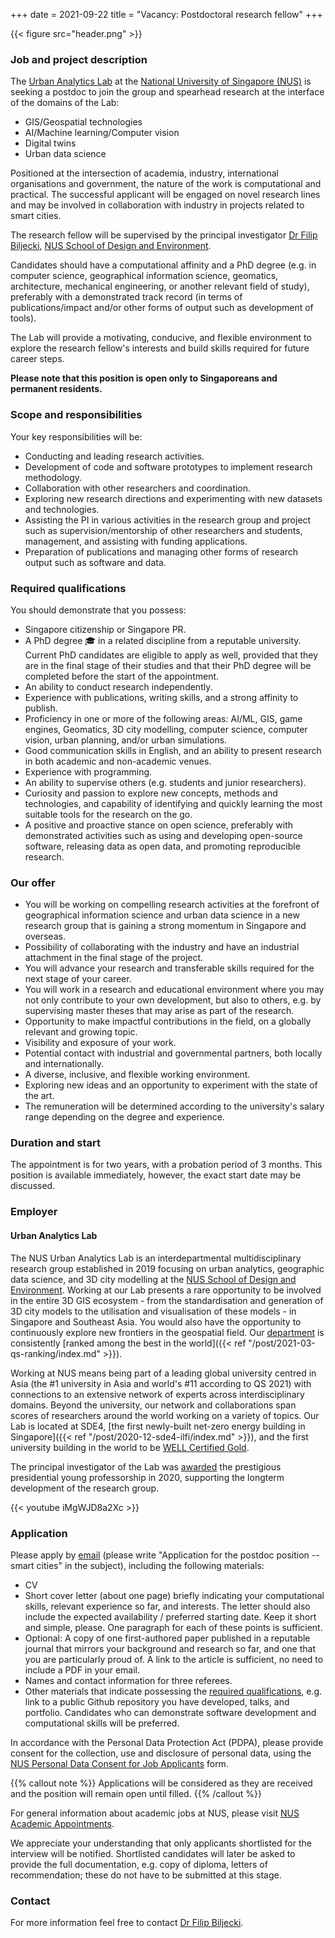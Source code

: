 +++
date = 2021-09-22
title = "Vacancy: Postdoctoral research fellow"
+++

{{< figure src="header.png" >}}

### Job and project description

The [Urban Analytics Lab](/) at the [National University of Singapore (NUS)](http://www.nus.edu.sg) is seeking a postdoc to join the group and spearhead research at the interface of the domains of the Lab:

* GIS/Geospatial technologies
* AI/Machine learning/Computer vision
* Digital twins
* Urban data science

Positioned at the intersection of academia, industry, international organisations and government, the nature of the work is computational and practical.
The successful applicant will be engaged on novel research lines and may be involved in collaboration with industry in projects related to smart cities.

The research fellow will be supervised by the principal investigator [Dr Filip Biljecki](/authors/filip/), [NUS School of Design and Environment](http://www.sde.nus.edu.sg).

Candidates should have a computational affinity and a PhD degree (e.g. in computer science, geographical information science, geomatics, architecture, mechanical engineering, or another relevant field of study), preferably with a demonstrated track record (in terms of publications/impact and/or other forms of output such as development of tools).

The Lab will provide a motivating, conducive, and flexible environment to explore the research fellow's interests and build skills required for future career steps.

**Please note that this position is open only to Singaporeans and permanent residents.**

### Scope and responsibilities

Your key responsibilities will be:

- Conducting and leading research activities.
- Development of code and software prototypes to implement research methodology.
- Collaboration with other researchers and coordination.
- Exploring new research directions and experimenting with new datasets and technologies.
- Assisting the PI in various activities in the research group and project such as supervision/mentorship of other researchers and students, management, and assisting with funding applications.
- Preparation of publications and managing other forms of research output such as software and data.

### Required qualifications

You should demonstrate that you possess:

- Singapore citizenship or Singapore PR.
- A PhD degree :mortar_board: in a related discipline from a reputable university. Current PhD candidates are eligible to apply as well, provided that they are in the final stage of their studies and that their PhD degree will be completed before the start of the appointment.
- An ability to conduct research independently.
- Experience with publications, writing skills, and a strong affinity to publish.
- Proficiency in one or more of the following areas: AI/ML, GIS, game engines, Geomatics, 3D city modelling, computer science, computer vision, urban planning, and/or urban simulations.
- Good communication skills in English, and an ability to present research in both academic and non-academic venues.
- Experience with programming.
- An ability to supervise others (e.g. students and junior researchers).
- Curiosity and passion to explore new concepts, methods and technologies, and capability of identifying and quickly learning the most suitable tools for the research on the go.
- A positive and proactive stance on open science, preferably with demonstrated activities such as using and developing open-source software, releasing data as open data, and promoting reproducible research. 

### Our offer

- You will be working on compelling research activities at the forefront of geographical information science and urban data science in a new research group that is gaining a strong momentum in Singapore and overseas.
- Possibility of collaborating with the industry and have an industrial attachment in the final stage of the project.
- You will advance your research and transferable skills required for the next stage of your career.
- You will work in a research and educational environment where you may not only contribute to your own development, but also to others, e.g. by supervising master theses that may arise as part of the research.
- Opportunity to make impactful contributions in the field, on a globally relevant and growing topic.
- Visibility and exposure of your work.
- Potential contact with industrial and governmental partners, both locally and internationally.
- A diverse, inclusive, and flexible working environment.
- Exploring new ideas and an opportunity to experiment with the state of the art.
- The remuneration will be determined according to the university's salary range depending on the degree and experience.

### Duration and start

The appointment is for two years, with a probation period of 3 months.
This position is available immediately, however, the exact start date may be discussed.

### Employer

#### Urban Analytics Lab

The NUS Urban Analytics Lab is an interdepartmental multidisciplinary research group established in 2019 focusing on urban analytics, geographic data science, and 3D city modelling at the [NUS School of Design and Environment](http://www.sde.nus.edu.sg).
Working at our Lab presents a rare opportunity to be involved in the entire 3D GIS ecosystem - from the standardisation and generation of 3D city models to the utilisation and visualisation of these models - in Singapore and Southeast Asia. You would also have the opportunity to continuously explore new frontiers in the geospatial field. 
Our [department](https://www.sde.nus.edu.sg/arch/) is consistently [ranked among the best in the world]({{< ref "/post/2021-03-qs-ranking/index.md" >}}).

Working at NUS means being part of a leading global university centred in Asia (the #1 university in Asia and world's #11 according to QS 2021) with connections to an extensive network of experts across interdisciplinary domains.
Beyond the university, our network and collaborations span scores of researchers around the world working on a variety of topics.
Our Lab is located at SDE4, [the first newly-built net-zero energy building in Singapore]({{< ref "/post/2020-12-sde4-ilfi/index.md" >}}), and the first university building in the world to be [WELL Certified Gold](https://www.wellcertified.com/).

The principal investigator of the Lab was [awarded](/post/2020/07/16/filip-biljecki-appointed-as-presidential-young-professor/) the prestigious presidential young professorship in 2020, supporting the longterm development of the research group.

{{< youtube iMgWJD8a2Xc >}}

### Application

Please apply by [email](mailto:filip@nus.edu.sg) (please write "Application for the postdoc position -- smart cities" in the subject), including the following materials:

* CV
* Short cover letter (about one page) briefly indicating your computational skills, relevant experience so far, and interests. The letter should also include the expected availability / preferred starting date. Keep it short and simple, please. One paragraph for each of these points is sufficient.
* Optional: A copy of one first-authored paper published in a reputable journal that mirrors your background and research so far, and one that you are particularly proud of. A link to the article is sufficient, no need to include a PDF in your email.
* Names and contact information for three referees.
* Other materials that indicate possessing the [required qualifications](#required-qualifications), e.g. link to a public Github repository you have developed, talks, and portfolio. Candidates who can demonstrate software development and computational skills will be preferred.

In accordance with the Personal Data Protection Act (PDPA), please provide consent for the collection, use and disclosure of personal data, using the [NUS Personal Data Consent for Job Applicants](http://www.nus.edu.sg/careers/potentialhires/applicationprocess/NUS-Personal-Data-Consent-for-Job-Applicants.pdf) form.

{{% callout note %}}
Applications will be considered as they are received and the position will remain open until filled.
{{% /callout %}}

For general information about academic jobs at NUS, please visit [NUS  Academic Appointments](http://www.nus.edu.sg/careers/acadappt.htm).

We appreciate your understanding that only applicants shortlisted for the interview will be notified.
Shortlisted candidates will later be asked to provide the full documentation, e.g. copy of diploma, letters of recommendation; these do not have to be submitted at this stage.

### Contact

For more information feel free to contact [Dr Filip Biljecki](/authors/filip).
